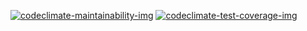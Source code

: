 [![codeclimate-maintainability-img]][codeclimate-maintainability-url]
[![codeclimate-test-coverage-img]][codeclimate-test-coverage-url]

[codeclimate-maintainability-img]: https://api.codeclimate.com/v1/badges/14114fd11a0b29b65892/maintainability
[codeclimate-maintainability-url]: https://codeclimate.com/github/jpventura/mobile-flashcards/maintainability

[codeclimate-test-coverage-img]: https://api.codeclimate.com/v1/badges/14114fd11a0b29b65892/test_coverage
[codeclimate-test-coverage-url]: https://codeclimate.com/github/jpventura/mobile-flashcards/test_coverage
